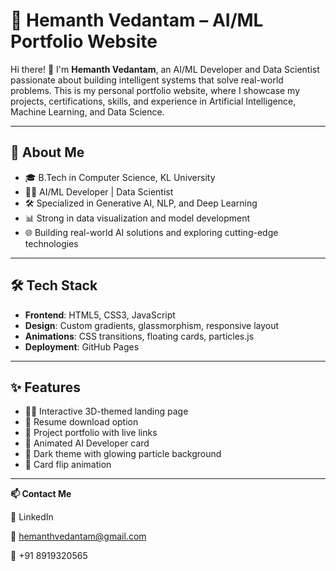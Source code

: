 # 🚀 Hemanth Vedantam – AI/ML Portfolio Website

Hi there! 👋 I'm **Hemanth Vedantam**, an AI/ML Developer and Data Scientist passionate about building intelligent systems that solve real-world problems. This is my personal portfolio website, where I showcase my projects, certifications, skills, and experience in Artificial Intelligence, Machine Learning, and Data Science.

---

## 🧠 About Me

- 🎓 B.Tech in Computer Science, KL University
- 🧑‍💻 AI/ML Developer | Data Scientist
- 🛠️ Specialized in Generative AI, NLP, and Deep Learning
- 📊 Strong in data visualization and model development
- 🌐 Building real-world AI solutions and exploring cutting-edge technologies

---

## 🛠 Tech Stack

- **Frontend**: HTML5, CSS3, JavaScript
- **Design**: Custom gradients, glassmorphism, responsive layout
- **Animations**: CSS transitions, floating cards, particles.js
- **Deployment**: GitHub Pages

---

## ✨ Features

- 👨‍💻 Interactive 3D-themed landing page
- 📄 Resume download option
- 🧠 Project portfolio with live links
- 🧪 Animated AI Developer card
- 🌌 Dark theme with glowing particle background
- 🔁 Card flip animation

---

**📫 Contact Me**

💼 LinkedIn

📧 hemanthvedantam@gmail.com

📱 +91 8919320565


  


